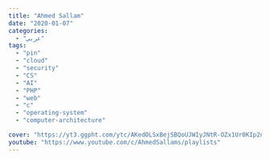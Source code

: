 ```yaml
---
title: "Ahmed Sallam"
date: "2020-01-07"
categories:
  - "عربي"
tags:
  - "pin"
  - "cloud"
  - "security"
  - "CS"
  - "AI"
  - "PHP"
  - "web"
  - "c"
  - "operating-system"
  - "computer-architecture"

cover: "https://yt3.ggpht.com/ytc/AKedOLSxBejSBQoUJWIyJNtR-OZx1Ur0KIp2nHA6qYMpEw=s88-c-k-c0x00ffffff-no-rj"
youtube: "https://www.youtube.com/c/AhmedSallams/playlists"
---
```

